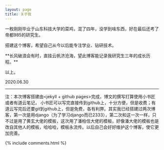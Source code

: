```yaml
---
layout: page
title: 关于我 
---
```



一枚刚刚毕业于山东科技大学的菜鸡，混了四年，没学到啥东西，好在最后还考了帝都985的研究生。
<p>
搭建这个博客，希望自己从今以后能专注学业、钻研技术。
<p>
**长风破浪会有时，直挂云帆济沧海，望此博客能记录我研究生三年的成长历程。**
<p>
以上。      
<p>
2020.06.30

----
注：本次博客搭建由<jekyll + github pages>完成，博文的撰写打算使用小书匠或者有道云笔记， 小书匠可以写完直接传到github上，十分方便，但是收费；有道云写完后还要git到github上，但是免费，各有利弊。其实我已经搭建过两次博客，第一次是用django（为了学习django而已2333），第二次和这一次一样，只不过是用了黄玄大佬的模板，这次用了潘柏信大佬的模板，好像潘大佬的模板也是改自其他人的模板，哈哈哈，模板永流传。以后自己会好好维护这个博客，使它更加完善。



{% include comments.html %}

